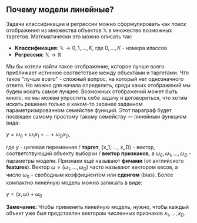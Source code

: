 ## Почему модели линейные?

Задачи классификации и регрессии можно сформулировать как поиск отображения из множества объектов $\mathbb{X}$ в множество возможных таргетов. Математически это можно описать так:

- **Классификация**: $\mathbb{X} \rightarrow 0, 1, ..., K$, где $0, ..., K$ - номера классов
- **Регрессия**: $\mathbb{X} \rightarrow \mathbb{R}$

Мы бы хотели найти такое отображение, которое лучше всего приближает истинное соответствие между объектами и таргетами. Что такое "лучше всего" - сложный вопрос, на который нет однозначного ответа. Но можно для начала определить, среди каких отображений мы будем искать самое лучшее. Возможных отображений может быть много, но мы можем упростить себе задачу и договориться, что хотим искать решение только в каком-то заранее заданном параметризированном семействе функций. Этот параграф будет посвящен самому простому такому семейству — линейным функциям вида:

$y = \omega_0 + \omega_1 x_1 + ... + \omega_D x_D$,

где $y$ - целевая переменная / **таргет**, (x_1, ..., x_D) - вектор, соответствующий объекту выборки / **вектор признаков**, а $\omega_0, \omega_1, ..., \omega_D$ - параметры модели. Признаки ещё называют **фичами** (от английского **features**). Вектор $\omega = (\omega_1, ..., \omega_D)$ часто называют вектором весов, а число $\omega_0$ - свободным коэффициентом или **сдвигом** (bias). Более компактно линейную модель можно записать в виде:

$y = \left\langle {x, \omega} \right\rangle + \omega_0$

**Замечание:** Чтобы применять линейную модель, нужно, чтобы каждый объект уже был представлен вектором численных признаков $x_1, ..., x_D$.

